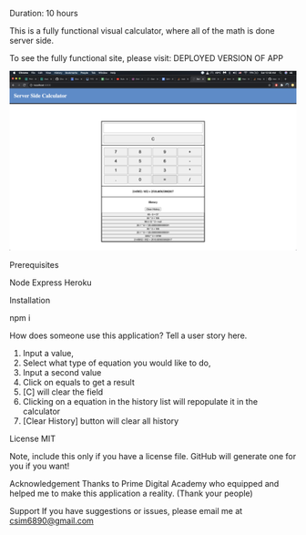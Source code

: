 Duration: 10 hours

This is a fully functional visual calculator, where all of the math is done server side.

To see the fully functional site, please visit: DEPLOYED VERSION OF APP

![ScreenShot](images/screenshot.png)

Prerequisites

Node
Express
Heroku

Installation

npm i

How does someone use this application? Tell a user story here.

1. Input a value,
2. Select what type of equation you would like to do,
3. Input a second value
4. Click on equals to get a result
5. [C] will clear the field
6. Clicking on a equation in the history list will repopulate it in the calculator
7. [Clear History] button will clear all history

License
MIT

Note, include this only if you have a license file. GitHub will generate one for you if you want!

Acknowledgement
Thanks to Prime Digital Academy who equipped and helped me to make this application a reality. (Thank your people)

Support
If you have suggestions or issues, please email me at csim6890@gmail.com
